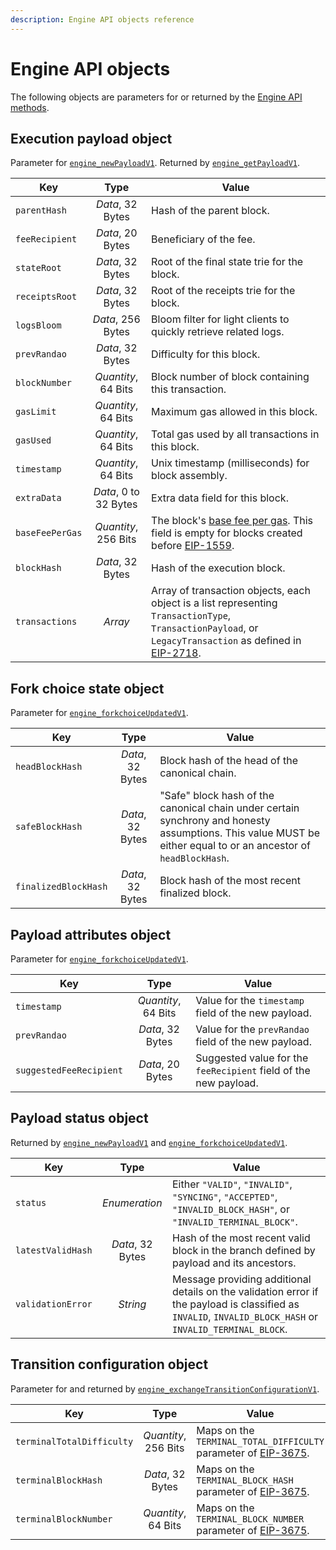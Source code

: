 ```yaml
---
description: Engine API objects reference
---
```


# Engine API objects

The following objects are parameters for or returned by the [Engine API methods](index.md).

## Execution payload object

Parameter for [`engine_newPayloadV1`](index.md#engine_newpayloadv1).
Returned by [`engine_getPayloadV1`](index.md#engine_getpayloadv1).

| Key | Type | Value |
|-----|:----:|-------|
| `parentHash`    | *Data*, 32 Bytes      | Hash of the parent block.                                        |
| `feeRecipient`  | *Data*, 20 Bytes      | Beneficiary of the fee.                                          |
| `stateRoot`     | *Data*, 32 Bytes      | Root of the final state trie for the block.                      |
| `receiptsRoot`  | *Data*, 32 Bytes      | Root of the receipts trie for the block.                         |
| `logsBloom`     | *Data*, 256 Bytes     | Bloom filter for light clients to quickly retrieve related logs. |
| `prevRandao`    | *Data*, 32 Bytes      | Difficulty for this block.                                       |
| `blockNumber`   | *Quantity*, 64 Bits   | Block number of block containing this transaction.               |
| `gasLimit`      | *Quantity*, 64 Bits   | Maximum gas allowed in this block.                               |
| `gasUsed`       | *Quantity*, 64 Bits   | Total gas used by all transactions in this block.                |
| `timestamp`     | *Quantity*, 64 Bits   | Unix timestamp (milliseconds) for block assembly.                |
| `extraData`     | *Data*, 0 to 32 Bytes | Extra data field for this block.                                 |
| `baseFeePerGas` | *Quantity*, 256 Bits  | The block's [base fee per gas](../../concepts/transactions/types.md#eip1559-transactions). This field is empty for blocks created before [EIP-1559](https://github.com/ethereum/EIPs/blob/2d8a95e14e56de27c5465d93747b0006bd8ac47f/EIPS/eip-1559.md). |
| `blockHash`     | *Data*, 32 Bytes      | Hash of the execution block.                                     |
| `transactions`  | *Array*               | Array of transaction objects, each object is a list representing `TransactionType`, `TransactionPayload`, or `LegacyTransaction` as defined in [EIP-2718](https://eips.ethereum.org/EIPS/eip-2718). |

## Fork choice state object

Parameter for [`engine_forkchoiceUpdatedV1`](index.md#engine_forkchoiceupdatedv1).

| Key | Type | Value |
|-----|:----:|-------|
| `headBlockHash`      | *Data*, 32 Bytes | Block hash of the head of the canonical chain. |
| `safeBlockHash`      | *Data*, 32 Bytes | "Safe" block hash of the canonical chain under certain synchrony and honesty assumptions. This value MUST be either equal to or an ancestor of `headBlockHash`. |
| `finalizedBlockHash` | *Data*, 32 Bytes | Block hash of the most recent finalized block. |

## Payload attributes object

Parameter for [`engine_forkchoiceUpdatedV1`](index.md#engine_forkchoiceupdatedv1).

| Key | Type | Value |
|-----|:----:|-------|
| `timestamp`             | *Quantity*, 64 Bits | Value for the `timestamp` field of the new payload.              |
| `prevRandao`            | *Data*, 32 Bytes    | Value for the `prevRandao` field of the new payload.             |
| `suggestedFeeRecipient` | *Data*, 20 Bytes     | Suggested value for the `feeRecipient` field of the new payload.|

## Payload status object

Returned by [`engine_newPayloadV1`](index.md#engine_newpayloadv1) and [`engine_forkchoiceUpdatedV1`](index.md#engine_forkchoiceupdatedv1).

| Key | Type | Value |
|-----|:----:|-------|
| `status`          | *Enumeration*    | Either `"VALID"`, `"INVALID"`, `"SYNCING"`, `"ACCEPTED"`, `"INVALID_BLOCK_HASH"`, or `"INVALID_TERMINAL_BLOCK"`. |
| `latestValidHash` | *Data*, 32 Bytes | Hash of the most recent valid block in the branch defined by payload and its ancestors. |
| `validationError` | *String*         | Message providing additional details on the validation error if the payload is classified as `INVALID`, `INVALID_BLOCK_HASH` or `INVALID_TERMINAL_BLOCK`. |

## Transition configuration object

Parameter for and returned by [`engine_exchangeTransitionConfigurationV1`](index.md#engine_exchangetransitionconfigurationv1).

| Key | Type | Value |
|-----|:----:|-------|
| `terminalTotalDifficulty` | *Quantity*, 256 Bits | Maps on the `TERMINAL_TOTAL_DIFFICULTY` parameter of [EIP-3675](https://eips.ethereum.org/EIPS/eip-3675#client-software-configuration). |
| `terminalBlockHash`       | *Data*, 32 Bytes     | Maps on the `TERMINAL_BLOCK_HASH` parameter of [EIP-3675](https://eips.ethereum.org/EIPS/eip-3675#client-software-configuration). |
| `terminalBlockNumber`     | *Quantity*, 64 Bits  | Maps on the `TERMINAL_BLOCK_NUMBER` parameter of [EIP-3675](https://eips.ethereum.org/EIPS/eip-3675#client-software-configuration). |
